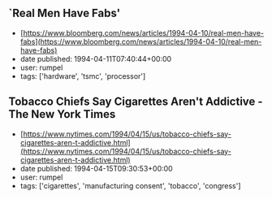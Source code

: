 ## `Real Men Have Fabs'
 - [https://www.bloomberg.com/news/articles/1994-04-10/real-men-have-fabs](https://www.bloomberg.com/news/articles/1994-04-10/real-men-have-fabs)
 - date published: 1994-04-11T07:40:44+00:00
 - user: rumpel
 - tags: ['hardware', 'tsmc', 'processor']

## Tobacco Chiefs Say Cigarettes Aren't Addictive - The New York Times
 - [https://www.nytimes.com/1994/04/15/us/tobacco-chiefs-say-cigarettes-aren-t-addictive.html](https://www.nytimes.com/1994/04/15/us/tobacco-chiefs-say-cigarettes-aren-t-addictive.html)
 - date published: 1994-04-15T09:30:53+00:00
 - user: rumpel
 - tags: ['cigarettes', 'manufacturing consent', 'tobacco', 'congress']

